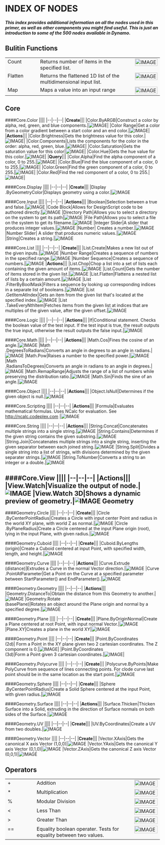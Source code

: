 <style>
td {background-color:#F9F9F9; vertical-align:top}
td img{display:block;width:100%;max-width: 100px;}
td:nth-child(1){width:150px;}
td:nth-child(2){width:550px;}
td:nth-child(3){width:100px;}
thead {display: none}
</style>


# INDEX OF NODES

##### This index provides additional information on all the nodes used in this primer, as well as other components you might find useful. This is just an introduction to some of the 500 nodes available in Dynamo.



Bulitin Functions
--

||||
|--|--|--|
|Count|Returns number of items in the specified list.|![IMAGE](images/A-2/Count.Large.png)
|Flatten|Returns the flattened 1D list of the multidimensional input list.|![IMAGE](images/A-2/Flatten.Large.png)
|Map|Maps a value into an input range|![IMAGE](images/A-2/Map.Large.png)

Core
--

####Core.Color
||||
|--|--|--|
|**Create**|||
|Color.ByARGB|Construct a color by alpha, red, green, and blue components.|![IMAGE](images/A-2/DSCore.Color.ByARGB.Large.png)|
|Color Range|Get a color from a color gradient between a start color and an end color.|![IMAGE](images/A-2/DSCoreNodesUI.ColorRange.Large.png)|
|**Actions**|||
|Color.Brightness|Gets the brightness value for this color.|![IMAGE](images/A-2/DSCore.Color.Brightness.Large.png)|
|Color.Components|Lists the components for the color in the order: alpha, red, green, blue.|![IMAGE](images/A-2/DSCore.Color.Components.Large.png)|
|Color.Saturation|Gets the saturation value for this color|![IMAGE](images/A-2/DSCore.Color.Saturation.Large.png)|
|Color.Hue|Gets the hue value for this color.|![IMAGE](images/A-2/DSCore.Color.Hue.Large.png)|
|**Query**|||
|Color.Alpha|Find the alpha component of a color, 0 to 255.|![IMAGE](images/A-2/DSCore.Color.Alpha.Large.png)|
|Color.Blue|Find the blue component of a color, 0 to 255.|![IMAGE](images/A-2/DSCore.Color.Blue.Large.png)|
|Color.Green|Find the green component of a color, 0 to 255.|![IMAGE](images/A-2/DSCore.Color.Green.Large.png)|
|Color.Red|Find the red component of a color, 0 to 255.|![IMAGE](images/A-2/DSCore.Color.Red.Large.png)|

####Core.Display
||||
|--|--|--|
|**Create**|||
|Display<br>.ByGeometryColor|Displays geometry using a color.|![IMAGE](images/A-2/Display.ByGeometryColor.png)

####Core.Input
||||
|--|--|--|
|**Actions**|||
|Boolean|Selection between a true and false.|![IMAGE](images/A-2/DSCoreNodesUI.BoolSelector.Large.png)
|Code Block|Allows for DesignScript code to be authored directly.|![IMAGE](images/A-2/Dynamo.Nodes.CodeBlockNodeModel.Large.png)
|Directory Path|Allows you to select a directory on the system to get its path|![IMAGE](images/A-2/DSCore.File.Directory.Large.png)
|File Path|Allows you to select a file on the system to get its filename.|![IMAGE](images/A-2/DSCore.File.Filename.Large.png)
|Integer Slider|A slider that produces integer values.|![IMAGE](images/A-2/DSCoreNodesUI.Input.IntegerSlider.Large.png)
|Number| Creates a number.|![IMAGE](images/A-2/Dynamo.Nodes.DoubleInput.Large.png)
|Number Slider| A slider that produces numeric values.|![IMAGE](images/A-2/DSCoreNodesUI.Input.DoubleSlider.Large.png)
|String|Creates a string.|![IMAGE](images/A-2/Dynamo.Nodes.StringInput.Large.png)

####Core.List
||||
|--|--|--|
|**Create**|||
|List.Create|Makes a new list out of the given inputs.|![IMAGE](images/A-2/DSCore.List.Create.Large.png)
|Number Range|Creates a sequence of numbers in the specified range.|![IMAGE](images/A-2/DSCoreNodesUI.NumberRange.Large.png)
|Number Sequence|Creates a sequence of numbers.|![IMAGE](images/A-2/DSCoreNodesUI.NumberSeq.Large.png)
|**Actions**|||
|List.Chop|Chop a list into a set of lists each containing the given amount of items.|![IMAGE](images/A-2/DSCore.List.Chop.Large.png)
|List.Count|Gets the number of items stored in the given list.|![IMAGE](images/A-2/DSCore.List.Count.Large.png)
|List.Flatten|Flattens a nested list of lists by a certain amount.|![IMAGE](images/A-2/DSCore.List.Flatten.Large.png)
|List<br>.FilterByBoolMask|Filters a sequence by looking up corresponding indices in a separate list of booleans.|![IMAGE](images/A-2/DSCore.List.FilterByBoolMask.Large.png)
|List<br>.GetItemAtIndex|Gets an item from the given list that's located at the specified index.|![IMAGE](images/A-2/DSCore.List.GetItemAtIndex.Large.png)
|List<br>.TakeEveryNthItem|Fetches items from the given list at indices that are multiples of the given value, after the given offset.|![IMAGE](images/A-2/DSCore.List.TakeEveryNthItem.Large.png)

####Core.Logic
||||
|--|--|--|
|**Actions**|||
|If|Conditional statement. Checks the boolean value of the test input. If the test input is true, the result outputs the true input, otherwise the result outputs the false input.|![IMAGE](images/A-2/DSCoreNodesUI.Logic.If.Large.png)



####Core.Math
||||
|--|--|--|
|**Actions**|||
|Math.Cos|Fines the cosine of an angle.|![IMAGE](images/A-2/DSCore.Math.Cos.Large.png)
|Math<br>.DegreesToRadians|Converts an angle in degrees to an angle in radians.|![IMAGE](images/A-2/DSCore.Math.DegreesToRadians.Large.png)
|Math.Pow|Raises a number to the specified power.|![IMAGE](images/A-2/DSCore.Math.Pow.Large.png)
|Math<br>.RadiansToDegrees|Converts an angle in radians to an angle in degrees.|![IMAGE](images/A-2/DSCore.Math.RadiansToDegrees.Large.png)
|Math.RemapRange|Adjusts the range of a list of numbers while preserving the distribution ratio.|![IMAGE](images/A-2/DSCore.Math.RemapRange.Large.png)
|Math.Sin|Finds the sine of an angle.|![IMAGE](images/A-2/DSCore.Math.Sin.Large.png)



####Core.Object
||||
|--|--|--|
|**Actions**|||
|Object.IsNull|Determines if the given object is null.|![IMAGE](images/A-2/DSCore.Object.IsNull.Large.png)

####Core.Scripting
||||
|--|--|--|
|**Actions**|||
|Formula|Evaluates mathematical formulas. Uses NCalc for evaluation. See http://ncalc.codeplex.com |![IMAGE](images/A-2/DSCore.Scripting.Formula.Large.png)

####Core.String
||||
|--|--|--|
|**Actions**|||
|String.Concat|Concatenates multiple strings into a single string.|![IMAGE](images/A-2/DSCore.String.Concat.Large.png)
|String.Contains|Determines if the given string contains the given substring.|![IMAGE](images/A-2/DSCore.String.Contains.Large.png)
|String.Join|Concatenates multiple strings into a single string, inserting the given separator between each joined string.|![IMAGE](images/A-2/DSCore.String.Join.Large.png)
|String.Split|Divides a single string into a list of strings, with divisions determined by the given separater strings.|![IMAGE](images/A-2/DSCore.String.Split.Large.png)
|String.ToNumber|Converts a string to an integer or a double.|![IMAGE](images/A-2/DSCore.String.ToNumber.Large.png)





####Core.View
||||
|--|--|--|
|**Actions**|||
|View.Watch|Visualize the output of node.|![IMAGE](images/A-2/Dynamo.Nodes.Watch.Large.png)
|View.Watch 3D|Shows a dynamic preview of geometry.|![IMAGE](images/A-2/Dynamo.Nodes.Watch3D.Large.png)
Geometry
--

####Geometry.Circle
||||
|--|--|--|
|**Create**|||
|Circle<br>.ByCenterPointRadius|Creates a Circle with input center Point and radius in the world XY plane, with world Z as normal.|![IMAGE](images/A-2/Autodesk.DesignScript.Geometry.Circle.ByCenterPointRadius.Large.png)
|Circle<br>.ByPlaneRadius|Create a Circle centered at the input Plane origin (root), lying in the input Plane, with given radius.|![IMAGE](images/A-2/Autodesk.DesignScript.Geometry.Circle.ByPlaneRadius.Large.png)

####Geometry.Cuboid
||||
|--|--|--|
|**Create**|||
|Cuboid.ByLengths<br>(origin)|Create a Cuboid centered at input Point, with specified width, length, and height.|![IMAGE](images/A-2/Autodesk.DesignScript.Geometry.Cuboid.ByLengths.Point-double-double-double.Large.png)


####Geometry.Curve
||||
|--|--|--|
|**Actions**|||
|Curve.Extrude<br>(distance)|Extrudes a Curve in the normal Vector direction.|![IMAGE](images/A-2/Autodesk.DesignScript.Geometry.Curve.Extrude.double.Large.png)
|Curve<br>.PointAtParameter|Get a Point on the Curve at a specified parameter between StartParameter() and EndParameter().|![IMAGE](images/A-2/Autodesk.DesignScript.Geometry.Curve.PointAtParameter.Large.png)

####Geometry.Geometry
||||
|--|--|--|
|**Actions**|||
|Geometry.DistanceTo|Obtain the distance from this Geometry to another.|![IMAGE](images/A-2/Autodesk.DesignScript.Geometry.Geometry.DistanceTo.Large.png)
|Geometry.Rotate<br>(basePlane)|Rotates an object around the Plane origin and normal by a specified degree.|![IMAGE](images/A-2/Autodesk.DesignScript.Geometry.Geometry.Rotate.Plane-double.Large.png)



####Geometry.Plane
||||
|--|--|--|
|**Create**|||
|Plane.ByOriginNormal|Create a Plane centered at root Point, with input normal Vector.|![IMAGE](images/A-2/Autodesk.DesignScript.Geometry.Plane.ByOriginNormal.Large.png)
|Plane.XY|Creates a plane in the world XY|![IMAGE](images/A-2/Autodesk.DesignScript.Geometry.Plane.XY.Large.png)

####Geometry.Point
||||
|--|--|--|
|**Create**|||
|Point.ByCoordinates<br>(2d)| Form a Point in the XY plane given two 2 cartesian coordinates.  The Z component is 0.|![IMAGE](images/A-2/Autodesk.DesignScript.Geometry.Point.ByCoordinates.double-double.Large.png)|
|Point.ByCoordinates<br>(3d)|Form a Point given 3 cartesian coordinates.|![IMAGE](images/A-2/Autodesk.DesignScript.Geometry.Point.ByCoordinates.double-double-double.Large.png)|

####Geometry.Polycurve
||||
|--|--|--|
|**Create**|||
|Polycurve.ByPoints|Make PolyCurve from sequence of lines connecting points. For clode curve last point should be in the same location as the start point.|![IMAGE](images/A-2/Autodesk.DesignScript.Geometry.PolyCurve.ByPoints.Large.png)

####Geometry.Sphere
||||
|--|--|--|
|**Create**|||
|Sphere<br>.ByCenterPointRadius|Create a Solid Sphere centered at the input Point, with given radius.|![IMAGE](images/A-2/Autodesk.DesignScript.Geometry.Sphere.ByCenterPointRadius.Large.png)

####Geometry.Surface
||||
|--|--|--|
|**Actions**|||
|Surface.Thicken|Thicken Surface into a Solid, extruding in the direction of Surface normals on both sides of the Surface.|![IMAGE](images/A-2/Autodesk.DesignScript.Geometry.Surface.Thicken.double.Large.png)

####Geometry.UV
||||
|--|--|--|
|**Create**|||
|UV.ByCoordinates|Create a UV from two doubles.|![IMAGE](images/A-2/Autodesk.DesignScript.Geometry.UV.ByCoordinates.Large.png)

####Geometry.Vector
||||
|--|--|--|
|**Create**|||
|Vector.XAxis|Gets the canonical X axis Vector (1,0,0)|![IMAGE](images/A-2/Autodesk.DesignScript.Geometry.Vector.XAxis.Large.png)
|Vector.YAxis|Gets the canonical Y axis Vector (0,1,0)|![IMAGE](images/A-2/Autodesk.DesignScript.Geometry.Vector.YAxis.Large.png)
|Vector.ZAxis|Gets the canonical Z axis Vector (0,0,1)|![IMAGE](images/A-2/Autodesk.DesignScript.Geometry.Vector.ZAxis.Large.png)


Operators
--
||||
|--|--|--|
|+|Addition|![IMAGE](images/A-2/add.Large.png)
|*|Multiplication|![IMAGE](images/A-2/mul.Large.png)
|%|Modular Division|![IMAGE](images/A-2/mod.Large.png)
|<|Less Than|![IMAGE](images/A-2/lt.Large.png)
|>|Greater Than|![IMAGE](images/A-2/gt.Large.png)
|==|Equality boolean operater. Tests for equality between two values.|![IMAGE](images/A-2/eq.Large.png)